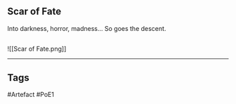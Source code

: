 ## Scar of Fate
Into darkness, horror, madness...
So goes the descent.
##
![[Scar of Fate.png]]

---
## Tags
#Artefact
#PoE1